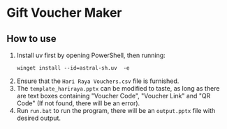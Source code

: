 # Gift Voucher Maker

## How to use
1. Install uv first by opening PowerShell, then running:
    ```
    winget install --id=astral-sh.uv  -e
    ```
1. Ensure that the `Hari Raya Vouchers.csv` file is furnished.
1. The `template_hariraya.pptx` can be modified to taste, as long as there are text boxes containing "Voucher Code", "Voucher Link" and "QR Code" (If not found, there will be an error).
1. Run `run.bat` to run the program, there will be an `output.pptx` file with desired output.